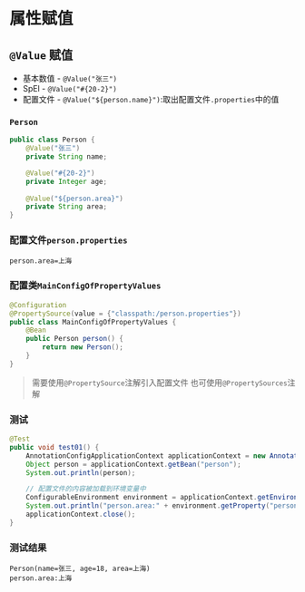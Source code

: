 # 属性赋值

## `@Value` 赋值
- 基本数值 - `@Value("张三")`
- SpEl - `@Value("#{20-2}")`
- 配置文件 - `@Value("${person.name}")`:取出配置文件`.properties`中的值

### `Person`
```java
public class Person {
    @Value("张三")
    private String name;

    @Value("#{20-2}")
    private Integer age;
    
    @Value("${person.area}")
    private String area;
}
```

### 配置文件`person.properties`
```
person.area=上海
```

### 配置类`MainConfigOfPropertyValues`
```java
@Configuration
@PropertySource(value = {"classpath:/person.properties"})
public class MainConfigOfPropertyValues {
    @Bean
    public Person person() {
        return new Person();
    }
}
```
> 需要使用`@PropertySource`注解引入配置文件
> 也可使用`@PropertySources`注解

### 测试
```java
@Test
public void test01() {
    AnnotationConfigApplicationContext applicationContext = new AnnotationConfigApplicationContext(MainConfigOfPropertyValues.class);
    Object person = applicationContext.getBean("person");
    System.out.println(person);

    // 配置文件的内容被加载到环境变量中
    ConfigurableEnvironment environment = applicationContext.getEnvironment();
    System.out.println("person.area:" + environment.getProperty("person.area"));
    applicationContext.close();
}
```

### 测试结果
```
Person(name=张三, age=18, area=上海)
person.area:上海
```